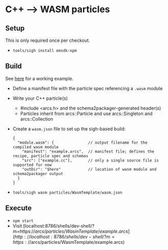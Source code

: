 # C++ --> WASM particles

## Setup

This is only required once per checkout.

- `tools/sigh install emsdk-npm`

## Build

See [here](particles/WasmTemplate) for a working example.

- Define a manifest file with the particle spec referencing a `.wasm` module
- Write your C++ particle(s)
  - #include <arcs.h> and the schema2packager-generated header(s)
  - Particles inherit from arcs::Particle and use arcs::Singleton and arcs::Collection
- Create a `wasm.json` file to set up the sigh-based build:

  ```json5
  {
    "module.wasm": {               // output filename for the compiled wasm module
      "manifest": "example.arcs",  // manifest file; defines the recipe, particle spec and schemas
      "src": ["example.cc"],       // only a single source file is supported for now
      "outDir": "$here"            // location of wasm module and schema2packager output
    }
  }
  ```

- `tools/sigh wasm particles/WasmTemplate/wasm.json`

## Execute

- `npm start`
- Visit [localhost:8786/shells/dev-shell/?m=https://$arcs/particles/WasmTemplate/example.arcs](http://localhost:8786/shells/dev-shell/?m=https://$arcs/particles/WasmTemplate/example.arcs)
